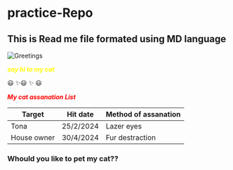 # practice-Repo

## This is Read me file formated using MD language

![Greetings](https://th.bing.com/th/id/OIP._DVpaoPN7wq_YpvhO41R6wHaFX?w=210&h=180&c=7&r=0&o=5&pid=1.7)

<span style="color:yellow">***say hi to my cat***</span>

:smiley: :sparkles::smiley: :sparkles: :smiley:


<span style="color:red">***My cat assanation List***</span>

| Target | Hit date | Method of assanation |
|------|-----|--------|
| Tona| 25/2/2024  | Lazer eyes   |
| House owner | 30/4/2024  | Fur destraction |


### Whould you like to pet my cat??


